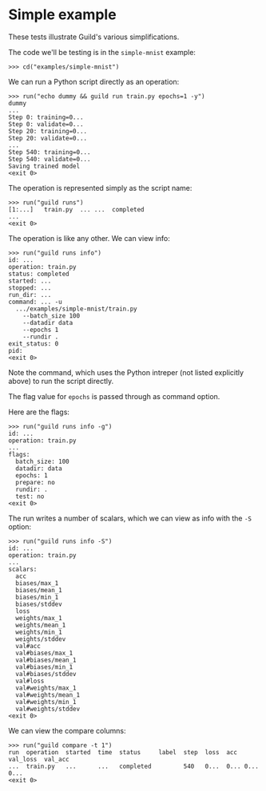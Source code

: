 # Simple example

These tests illustrate Guild's various simplifications.

The code we'll be testing is in the `simple-mnist` example:

    >>> cd("examples/simple-mnist")

We can run a Python script directly as an operation:

    >>> run("echo dummy && guild run train.py epochs=1 -y")
    dummy
    ...
    Step 0: training=0...
    Step 0: validate=0...
    Step 20: training=0...
    Step 20: validate=0...
    ...
    Step 540: training=0...
    Step 540: validate=0...
    Saving trained model
    <exit 0>

The operation is represented simply as the script name:

    >>> run("guild runs")
    [1:...]   train.py  ... ...  completed
    ...
    <exit 0>

The operation is like any other. We can view info:

    >>> run("guild runs info")
    id: ...
    operation: train.py
    status: completed
    started: ...
    stopped: ...
    run_dir: ...
    command: ... -u
      .../examples/simple-mnist/train.py
        --batch_size 100
        --datadir data
        --epochs 1
        --rundir .
    exit_status: 0
    pid:
    <exit 0>

Note the command, which uses the Python intreper (not listed
explicitly above) to run the script directly.

The flag value for `epochs` is passed through as command option.

Here are the flags:

    >>> run("guild runs info -g")
    id: ...
    operation: train.py
    ...
    flags:
      batch_size: 100
      datadir: data
      epochs: 1
      prepare: no
      rundir: .
      test: no
    <exit 0>

The run writes a number of scalars, which we can view as info with the
`-S` option:

    >>> run("guild runs info -S")
    id: ...
    operation: train.py
    ...
    scalars:
      acc
      biases/max_1
      biases/mean_1
      biases/min_1
      biases/stddev
      loss
      weights/max_1
      weights/mean_1
      weights/min_1
      weights/stddev
      val#acc
      val#biases/max_1
      val#biases/mean_1
      val#biases/min_1
      val#biases/stddev
      val#loss
      val#weights/max_1
      val#weights/mean_1
      val#weights/min_1
      val#weights/stddev
    <exit 0>

We can view the compare columns:

    >>> run("guild compare -t 1")
    run  operation  started  time  status     label  step  loss  acc  val_loss  val_acc
    ...  train.py   ...      ...   completed         540   0...  0... 0...      0...
    <exit 0>
